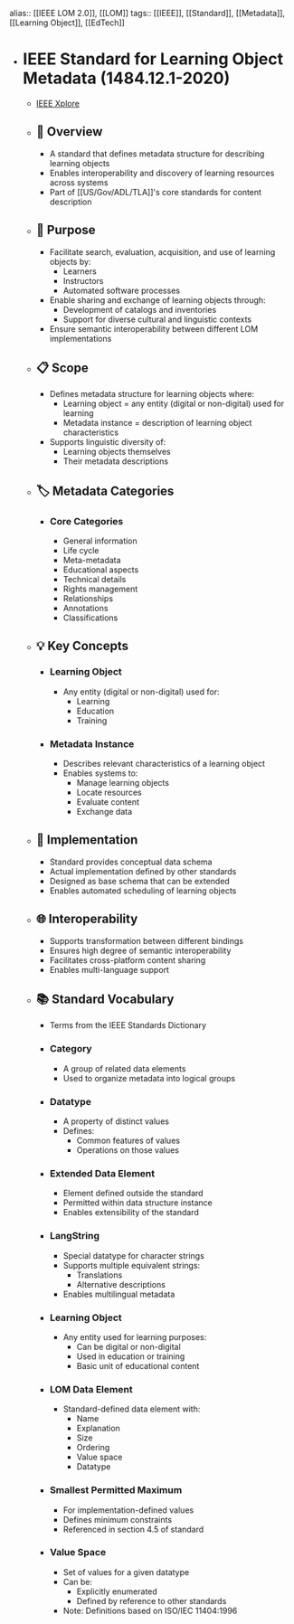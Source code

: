 alias:: [[IEEE LOM 2.0]], [[LOM]]
tags:: [[IEEE]], [[Standard]], [[Metadata]], [[Learning Object]], [[EdTech]]

- # IEEE Standard for Learning Object Metadata (1484.12.1-2020)
	- [IEEE Xplore](https://ieeexplore.ieee.org/servlet/opac?punumber=9262116)
	- ## 📖 Overview
		- A standard that defines metadata structure for describing learning objects
		- Enables interoperability and discovery of learning resources across systems
		- Part of [[US/Gov/ADL/TLA]]'s core standards for content description
	- ## 🎯 Purpose
		- Facilitate search, evaluation, acquisition, and use of learning objects by:
			- Learners
			- Instructors
			- Automated software processes
		- Enable sharing and exchange of learning objects through:
			- Development of catalogs and inventories
			- Support for diverse cultural and linguistic contexts
		- Ensure semantic interoperability between different LOM implementations
	- ## 📋 Scope
		- Defines metadata structure for learning objects where:
			- Learning object = any entity (digital or non-digital) used for learning
			- Metadata instance = description of learning object characteristics
		- Supports linguistic diversity of:
			- Learning objects themselves
			- Their metadata descriptions
	- ## 🏷️ Metadata Categories
		- ### Core Categories
			- General information
			- Life cycle
			- Meta-metadata
			- Educational aspects
			- Technical details
			- Rights management
			- Relationships
			- Annotations
			- Classifications
	- ## 💡 Key Concepts
		- ### Learning Object
			- Any entity (digital or non-digital) used for:
				- Learning
				- Education
				- Training
		- ### Metadata Instance
			- Describes relevant characteristics of a learning object
			- Enables systems to:
				- Manage learning objects
				- Locate resources
				- Evaluate content
				- Exchange data
	- ## 🔄 Implementation
		- Standard provides conceptual data schema
		- Actual implementation defined by other standards
		- Designed as base schema that can be extended
		- Enables automated scheduling of learning objects
	- ## 🌐 Interoperability
		- Supports transformation between different bindings
		- Ensures high degree of semantic interoperability
		- Facilitates cross-platform content sharing
		- Enables multi-language support
	- ## 📚 Standard Vocabulary
		- Terms from the IEEE Standards Dictionary
		- ### Category
			- A group of related data elements
			- Used to organize metadata into logical groups
		- ### Datatype
			- A property of distinct values
			- Defines:
				- Common features of values
				- Operations on those values
		- ### Extended Data Element
			- Element defined outside the standard
			- Permitted within data structure instance
			- Enables extensibility of the standard
		- ### LangString
			- Special datatype for character strings
			- Supports multiple equivalent strings:
				- Translations
				- Alternative descriptions
			- Enables multilingual metadata
		- ### Learning Object
			- Any entity used for learning purposes:
				- Can be digital or non-digital
				- Used in education or training
				- Basic unit of educational content
		- ### LOM Data Element
			- Standard-defined data element with:
				- Name
				- Explanation
				- Size
				- Ordering
				- Value space
				- Datatype
		- ### Smallest Permitted Maximum
			- For implementation-defined values
			- Defines minimum constraints
			- Referenced in section 4.5 of standard
		- ### Value Space
			- Set of values for a given datatype
			- Can be:
				- Explicitly enumerated
				- Defined by reference to other standards
			- Note: Definitions based on ISO/IEC 11404:1996